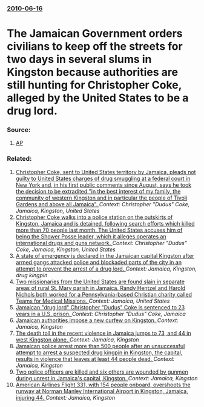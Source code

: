 ### [2010-06-16](/news/2010/06/16/index.md)

# The Jamaican Government orders civilians to keep off the streets for two days in several slums in Kingston because authorities are still hunting for Christopher Coke, alleged by the United States to be a drug lord. 




### Source:

1. [AP](http://www.google.com/hostednews/ap/article/ALeqM5gcTK9ZIIzg8wiSiMWaDiN58pBH_AD9GCIVDG0)

### Related:

1. [Christopher Coke, sent to United States territory by Jamaica, pleads not guilty to United States charges of drug smuggling at a federal court in New York and, in his first public comments since August, says he took the decision to be extradited "in the best interest of my family, the community of western Kingston and in particular the people of Tivoli Gardens and above all Jamaica". ](/news/2010/06/25/christopher-coke-sent-to-united-states-territory-by-jamaica-pleads-not-guilty-to-united-states-charges-of-drug-smuggling-at-a-federal-cour.md) _Context: Christopher "Dudus" Coke, Jamaica, Kingston, United States_
2. [Christopher Coke walks into a police station on the outskirts of Kingston, Jamaica and is detained, following search efforts which killed more than 70 people last month. The United States accuses him of being the Shower Posse leader, which it alleges operates an international drugs and guns network. ](/news/2010/06/22/christopher-coke-walks-into-a-police-station-on-the-outskirts-of-kingston-jamaica-and-is-detained-following-search-efforts-which-killed-mo.md) _Context: Christopher "Dudus" Coke, Jamaica, Kingston, United States_
3. [A state of emergency is declared in the Jamaican capital Kingston after armed gangs attacked police and blockaded parts of the city in an attempt to prevent the arrest of a drug lord. ](/news/2010/05/23/a-state-of-emergency-is-declared-in-the-jamaican-capital-kingston-after-armed-gangs-attacked-police-and-blockaded-parts-of-the-city-in-an-at.md) _Context: Jamaica, Kingston, drug kingpin_
4. [Two missionaries from the United States are found slain in separate areas of rural St. Mary parish in Jamaica. Randy Hentzel and Harold Nichols both worked for a Pennsylvania-based Christian charity called Teams for Medical Missions. ](/news/2016/05/1/two-missionaries-from-the-united-states-are-found-slain-in-separate-areas-of-rural-st-mary-parish-in-jamaica-randy-hentzel-and-harold-nich.md) _Context: Jamaica, United States_
5. [Jamaican "drug lord" Christopher "Dudus" Coke is sentenced to 23 years in a U.S. prison. ](/news/2012/06/8/jamaican-drug-lord-christopher-dudus-coke-is-sentenced-to-23-years-in-a-u-s-prison.md) _Context: Christopher "Dudus" Coke, Jamaica_
6. [Jamaican authorities impose a new curfew on Kingston. ](/news/2010/08/15/jamaican-authorities-impose-a-new-curfew-on-kingston.md) _Context: Jamaica, Kingston_
7. [The death toll in the recent violence in Jamaica jumps to 73, and 44 in west Kingston alone. ](/news/2010/05/27/the-death-toll-in-the-recent-violence-in-jamaica-jumps-to-73-and-44-in-west-kingston-alone.md) _Context: Jamaica, Kingston_
8. [Jamaican police arrest more than 500 people after an unsuccessful attempt to arrest a suspected drug kingpin in Kingston, the capital, results in violence that leaves at least 44 people dead. ](/news/2010/05/26/jamaican-police-arrest-more-than-500-people-after-an-unsuccessful-attempt-to-arrest-a-suspected-drug-kingpin-in-kingston-the-capital-resul.md) _Context: Jamaica, Kingston_
9. [Two police officers are killed and six others are wounded by gunmen during unrest in Jamaica's capital, Kingston. ](/news/2010/05/24/two-police-officers-are-killed-and-six-others-are-wounded-by-gunmen-during-unrest-in-jamaica-s-capital-kingston.md) _Context: Jamaica, Kingston_
10. [ American Airlines Flight 331, with 154 people onboard, overshoots the runway at Norman Manley International Airport in Kingston, Jamaica, injuring 44. ](/news/2009/12/23/american-airlines-flight-331-with-154-people-onboard-overshoots-the-runway-at-norman-manley-international-airport-in-kingston-jamaica-i.md) _Context: Jamaica, Kingston_
